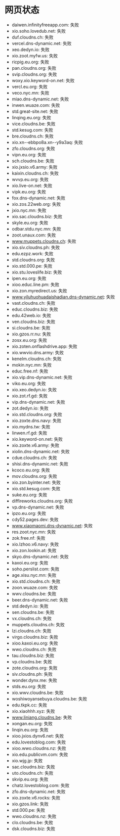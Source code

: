 # 网页状态
- daiwen.infinityfreeapp.com: 失败
- xio.soho.lovedub.net: 失败
- duf.cloudns.ch: 失败
- vercel.dns-dynamic.net: 失败
- xeo.dedyn.io: 失败
- xio.zoot.myfw.us: 失败
- ricpig.eu.org: 失败
- pan.cloudns.org: 失败
- svip.cloudns.org: 失败
- woxy.xio.keyword-on.net: 失败
- vercl.eu.org: 失败
- veco.nyc.mn: 失败
- miao.dns-dynamic.net: 失败
- inwen.wuaze.com: 失败
- std.great-site.net: 失败
- linqing.eu.org: 失败
- vice.cloudns.be: 失败
- std.kesug.com: 失败
- bre.cloudns.ch: 失败
- xio.xn--ebbpo8a.xn--y9a3aq: 失败
- zfo.cloudns.org: 失败
- vipn.eu.org: 失败
- sch.cloudns.be: 失败
- xio.jxsio.v6.army: 失败
- kaixin.cloudns.ch: 失败
- wvvp.eu.org: 失败
- xio.live-on.net: 失败
- vipk.eu.org: 失败
- fox.dns-dynamic.net: 失败
- xio.zos.22web.org: 失败
- jxio.nyc.mn: 失败
- xio.sac.cloudns.biz: 失败
- skyle.eu.org: 失败
- odbar.stdu.nyc.mn: 失败
- zoot.unaux.com: 失败
- www.muppets.cloudns.ch: 失败
- xio.siv.cloudns.ph: 失败
- edu.ezpz.work: 失败
- std.cloudns.org: 失败
- xio.std.000.pe: 失败
- xio.stu.loveslife.biz: 失败
- ipen.eu.org: 失败
- xioo.educ.line.pm: 失败
- xio.zon.myredirect.us: 失败
- www.yiluhuohuadaishadian.dns-dynamic.net: 失败
- vast.cloudns.ch: 失败
- educ.cloudns.biz: 失败
- edu.42web.io: 失败
- ven.cloudns.biz: 失败
- si.cloudns.be: 失败
- xio.gzos.rr.nu: 失败
- zosx.eu.org: 失败
- xio.zoten.onflashdrive.app: 失败
- xio.wwvio.dns.army: 失败
- kenelm.cloudns.ch: 失败
- mokin.nyc.mn: 失败
- educ.free.nf: 失败
- xio.vip.dns-dynamic.net: 失败
- viko.eu.org: 失败
- xio.xeo.dedyn.io: 失败
- xio.zot.rf.gd: 失败
- vip.dns-dynamic.net: 失败
- zot.dedyn.io: 失败
- xio.std.cloudns.org: 失败
- xio.zoxte.dns.navy: 失败
- xio.mydns.tw: 失败
- linwen.rf.gd: 失败
- xio.keyword-on.net: 失败
- xio.zoxte.v6.army: 失败
- xiolin.dns-dynamic.net: 失败
- cdue.cloudns.ch: 失败
- shisi.dns-dynamic.net: 失败
- kcoco.eu.org: 失败
- mov.cloudns.org: 失败
- xio.zon.byinter.net: 失败
- xio.std.kesug.com: 失败
- suke.eu.org: 失败
- diffireworks.cloudns.org: 失败
- vp.dns-dynamic.net: 失败
- ipzo.eu.org: 失败
- cdy52.pages.dev: 失败
- www.xiaomaomi.dns-dynamic.net: 失败
- res.zoot.nyc.mn: 失败
- zok.free.nf: 失败
- xio.lzhoo.v6.navy: 失败
- xio.zon.lookin.at: 失败
- skyo.dns-dynamic.net: 失败
- kaxoi.eu.org: 失败
- soho.perslist.com: 失败
- age.xisu.nyc.mn: 失败
- xio.std.cloudns.ch: 失败
- zoon.wuaze.com: 失败
- wwv.cloudns.be: 失败
- beer.dns-dynamic.net: 失败
- std.dedyn.io: 失败
- sen.cloudns.be: 失败
- vx.cloudns.ch: 失败
- muppets.cloudns.ch: 失败
- lzi.cloudns.ch: 失败
- virgo.cloudns.biz: 失败
- xioo.kaxoi.eu.org: 失败
- wwo.cloudns.ch: 失败
- tau.cloudns.biz: 失败
- vp.cloudns.be: 失败
- zote.cloudns.org: 失败
- siv.cloudns.ph: 失败
- wonder.dynx.me: 失败
- stds.eu.org: 失败
- xio.wwv.cloudns.be: 失败
- woshiwoyansebuya.cloudns.be: 失败
- edu.tkpk.cc: 失败
- xio.xiaohhh.xyz: 失败
- www.liniang.cloudns.be: 失败
- xongan.eu.org: 失败
- linqin.eu.org: 失败
- xioo.jxios.dynv6.net: 失败
- edu.lovestoblog.com: 失败
- xioo.wwo.cloudns.nz: 失败
- xio.edu.publicvm.com: 失败
- xio.wjg.jp: 失败
- sac.cloudns.biz: 失败
- uto.cloudns.ch: 失败
- skvip.eu.org: 失败
- chatz.lovestoblog.com: 失败
- zfo.dns-dynamic.net: 失败
- xio.zoxte.v6.rocks: 失败
- xio.gzos.link: 失败
- std.000.pe: 失败
- wwo.cloudns.nz: 失败
- clo.cloudns.be: 失败
- dsk.cloudns.biz: 失败
